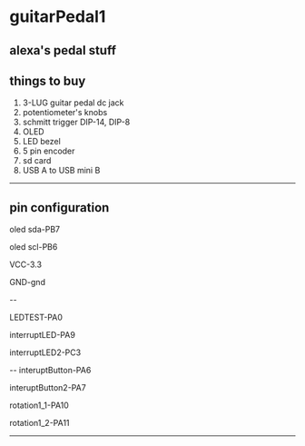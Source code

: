 # guitarPedal1
 alexa's pedal stuff
---------------------------------
   things to buy
---
 


1. 3-LUG guitar pedal dc jack
2. potentiometer's knobs
3. schmitt trigger DIP-14, DIP-8
4. OLED
5. LED bezel
6. 5 pin encoder
7. sd card
8. USB A to USB mini B
-------------------------------
   pin configuration
-----   
oled sda-PB7

oled scl-PB6

VCC-3.3

GND-gnd

--

LEDTEST-PA0

interruptLED-PA9

interruptLED2-PC3

--
interuptButton-PA6

interuptButton2-PA7

rotation1_1-PA10

rotation1_2-PA11

------------------





